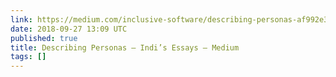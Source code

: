 ```yaml
---
link: https://medium.com/inclusive-software/describing-personas-af992e3fc527
date: 2018-09-27 13:09 UTC
published: true
title: Describing Personas – Indi’s Essays – Medium
tags: []
---
```



